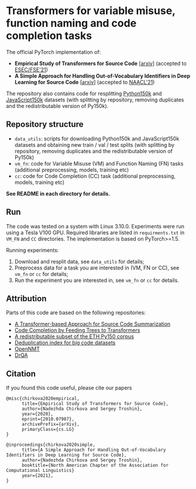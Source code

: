 # Transformers for variable misuse, function naming and code completion tasks

The official PyTorch implementation of:
* __Empirical Study of Transformers for Source Code__ [[arxiv](https://arxiv.org/abs/2010.07987)] (accepted to [ESEC/FSE'21](https://2021.esec-fse.org/))
* __A Simple Approach for Handling Out-of-Vocabulary Identifiers in Deep Learning for Source Code__ [[arxiv](https://arxiv.org/abs/2010.12663)] (accepted to [NAACL'21](https://2021.naacl.org/))

The repository also contains code for resplitting [Python150k](https://www.sri.inf.ethz.ch/py150) and [JavaScript150k](https://www.sri.inf.ethz.ch/js150) datasets (with splitting by repository, removing duplicates and the redistributable version of Py150k).

## Repository structure
* `data_utils`: scripts for downloading Python150k and JavaScript150k datasets and obtaining new train / val / test splits (with splitting by repository, removing duplicates and the redistributable version of Py150k)
* `vm_fn`: code for Variable Misuse (VM) and Function Naming (FN) tasks (additional preprocessing, models, training etc)
* `cc`: code for Code Completion (CC) task (additional preprocessing, models, training etc)

__See README in each directory for details.__

## Run

The code was tested on a system with Linux 3.10.0. Experiments were run using a Tesla V100 GPU. Required libraries are listed in `requirments.txt` in `VM_FN` and `CC` directories. The implementation is based on PyTorch>=1.5.

Running experiments:
1. Download and resplit data, see `data_utils` for details;
2. Preprocess data for a task you are interested in (VM, FN or CC), see `vm_fn` or `cc` for details;
3. Run the experiment you are interested in, see `vm_fn` or `cc` for details.

## Attribution

Parts of this code are based on the following repositories:
* [A Transformer-based Approach for Source Code Summarization](https://github.com/wasiahmad/NeuralCodeSum) 
* [Code Completion by Feeding Trees to Transformers](https://github.com/facebookresearch/code-prediction-transformer)
* [A redistributable subset of the ETH Py150 corpus](https://github.com/google-research-datasets/eth_py150_open)
* [Deduplication index for big code datasets](https://ieee-dataport.org/open-access/deduplication-index-big-code-datasets)
* [OpenNMT](https://github.com/OpenNMT/OpenNMT-py)
* [DrQA](https://github.com/facebookresearch/DrQA)

## Citation

If you found this code useful, please cite our papers
```
@misc{chirkova2020empirical,
      title={Empirical Study of Transformers for Source Code}, 
      author={Nadezhda Chirkova and Sergey Troshin},
      year={2020},
      eprint={2010.07987},
      archivePrefix={arXiv},
      primaryClass={cs.LG}
}
```

```
@inproceedings{chirkova2020simple,
      title={A Simple Approach for Handling Out-of-Vocabulary Identifiers in Deep Learning for Source Code}, 
      author={Nadezhda Chirkova and Sergey Troshin},
      booktitle={North American Chapter of the Association for Computational Linguistics}
      year={2021}, 
}
```

